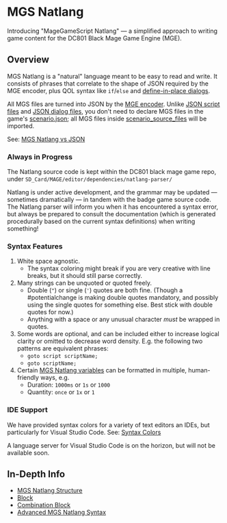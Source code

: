 # MGS Natlang

Introducing "MageGameScript Natlang" — a simplified approach to writing game content for the DC801 Black Mage Game Engine (MGE).

## Overview

MGS Natlang is a "natural" language meant to be easy to read and write. It consists of phrases that correlate to the shape of JSON required by the MGE encoder, plus QOL syntax like `if`/`else` and [define-in-place dialogs](../mgs/show_dialog_block).

All MGS files are turned into JSON by the [MGE encoder](../encoder/mge_encoder). Unlike [JSON script files](../scripts/scripts_json) and [JSON dialog files](../dialogs/dialogs_json), you don't need to declare MGS files in the game's [scenario.json](../structure/scenario.json); all MGS files inside [scenario_source_files](../getting_started/scenario_source_files) will be imported.

See: [MGS Natlang vs JSON](../mgs/mgs_natlang_vs_json)

### Always in Progress

The Natlang source code is kept within the DC801 black mage game repo, under `SD_Card/MAGE/editor/dependencies/natlang-parser/`

Natlang is under active development, and the grammar may be updated — sometimes dramatically — in tandem with the badge game source code. The Natlang parser will inform you when it has encountered a syntax error, but always be prepared to consult the documentation (which is generated procedurally based on the current syntax definitions) when writing something!

### Syntax Features

1. White space agnostic.
	- The syntax coloring might break if you are very creative with line breaks, but it should still parse correctly.
2. Many strings can be unquoted or quoted freely.
	- Double (`"`) or single (`'`) quotes are both fine. (Though a #potentialchange is making double quotes mandatory, and possibly using the single quotes for something else. Best stick with double quotes for now.)
	- Anything with a space or any unusual character *must* be wrapped in quotes.
3. Some words are optional, and can be included either to increase logical clarity or omitted to decrease word density. E.g. the following two patterns are equivalent phrases:
	- `goto script scriptName;`
	- `goto scriptName;`
4. Certain [MGS Natlang variables](../mgs/variables_mgs) can be formatted in multiple, human-friendly ways, e.g.
	- Duration: `1000ms` or `1s` or `1000`
	- Quantity: `once` or `1x` or `1`

### IDE Support

We have provided syntax colors for a variety of text editors an IDEs, but particularly for Visual Studio Code. See: [Syntax Colors](../mgs/syntax_colors)

A language server for Visual Studio Code is on the horizon, but will not be available soon.

## In-Depth Info

- [MGS Natlang Structure](../mgs/mgs_natlang_structure)
- [Block](../mgs/block)
- [Combination Block](../mgs/combination_block)
- [Advanced MGS Natlang Syntax](../mgs/advanced_mgs_natlang_syntax)
